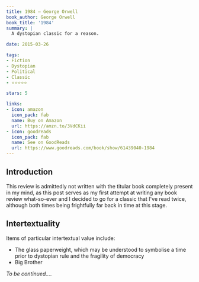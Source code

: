 ```yaml
---
title: 1984 — George Orwell
book_author: George Orwell
book_title: '1984'
summary: |
  A dystopian classic for a reason.

date: 2015-03-26

tags:
- Fiction
- Dystopian
- Political
- Classic
- ⭐⭐⭐⭐⭐

stars: 5

links:
- icon: amazon
  icon_pack: fab
  name: Buy on Amazon
  url: https://amzn.to/3VdCKii
- icon: goodreads
  icon_pack: fab
  name: See on GoodReads
  url: https://www.goodreads.com/book/show/61439040-1984
---
```


## Introduction

This review is admittedly not written with the titular book completely present in my mind,
as this post serves as my first attempt at writing any book review what-so-ever and
I decided to go for a classic that I've read twice, although both times being frightfully
far back in time at this stage.

## Intertextuality

Items of particular intertextual value include:

- The glass paperweight, 
    which may be understood to symbolise a time prior to dystopian rule and the fragility of democracy
- Big Brother

_To be continued..._.